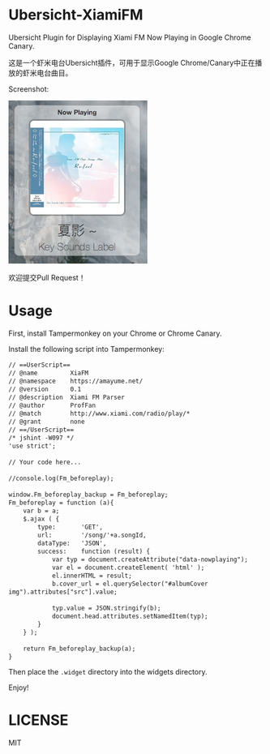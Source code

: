 # Ubersicht-XiamiFM

Ubersicht Plugin for Displaying Xiami FM Now Playing in Google Chrome Canary.

这是一个虾米电台Ubersicht插件，可用于显示Google Chrome/Canary中正在播放的虾米电台曲目。

Screenshot:

![screenshot](Screenshot.png)

欢迎提交Pull Request！

# Usage

First, install Tampermonkey on your Chrome or Chrome Canary.

Install the following script into Tampermonkey:
```
// ==UserScript==
// @name         XiaFM
// @namespace    https://amayume.net/
// @version      0.1
// @description  Xiami FM Parser
// @author       ProfFan
// @match        http://www.xiami.com/radio/play/*
// @grant        none
// ==/UserScript==
/* jshint -W097 */
'use strict';

// Your code here...

//console.log(Fm_beforeplay);

window.Fm_beforeplay_backup = Fm_beforeplay;
Fm_beforeplay = function (a){
    var b = a;
    $.ajax ( {
        type:       'GET',
        url:        '/song/'+a.songId,
        dataType:   'JSON',
        success:    function (result) {
            var typ = document.createAttribute("data-nowplaying");
            var el = document.createElement( 'html' );
            el.innerHTML = result;
            b.cover_url = el.querySelector("#albumCover img").attributes["src"].value;
            
            typ.value = JSON.stringify(b);
            document.head.attributes.setNamedItem(typ);
        }
    } );
    
    return Fm_beforeplay_backup(a);
}
```

Then place the `.widget` directory into the widgets directory.

Enjoy!

# LICENSE

MIT
